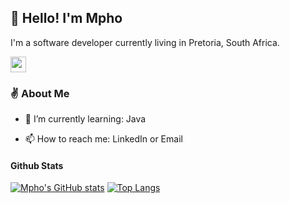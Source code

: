 ## 👋 Hello! I'm Mpho

I'm a software developer currently living in Pretoria, South Africa.

<!-- Connect Badges -->
<p>
  <a href="https://www.linkedin.com/in/mphomahloko/">
    <img src="https://img.shields.io/badge/linkedin-%230077B5.svg?&style=for-the-badge&logo=linkedin&logoColor=white" height=25>
  </a>
</p>

### ✌️ About Me

- 🌱 I’m currently learning: Java
<!--
- 📖 I’m currently working on: Moments
-->
- 📫 How to reach me: LinkedIn or Email

#### Github Stats

[![Mpho's GitHub stats](https://github-readme-stats.vercel.app/api?username=mphomahloko&count_private=true&show_icons=true)](https://github.com/anuraghazra/github-readme-stats)  [![Top Langs](https://github-readme-stats.vercel.app/api/top-langs/?username=mphomahloko&layout=compact)](https://github.com/anuraghazra/github-readme-stats)
